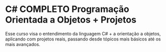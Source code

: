 # C# COMPLETO Programação Orientada a Objetos + Projetos

Esse curso visa o entendimento da linguagem C# + a orientação a objetos, aplicando com projetos reais, passando desde tópicos mais básicos até os mais avançados.
